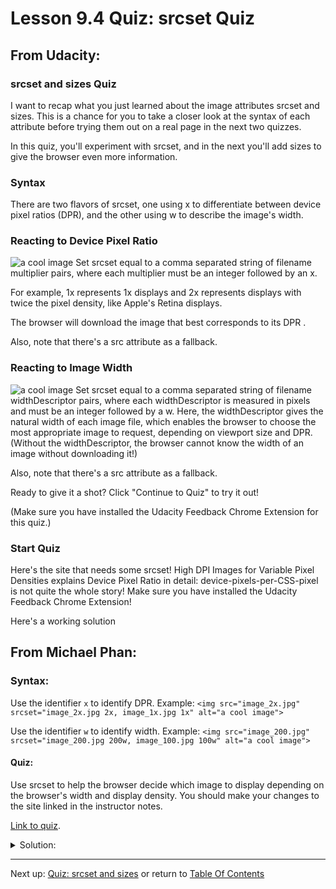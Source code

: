 # Lesson 9.4 Quiz: srcset Quiz

## From Udacity:

### srcset and sizes Quiz
I want to recap what you just learned about the image attributes srcset and sizes. This is a chance for you to take a closer look at the syntax of each attribute before trying them out on a real page in the next two quizzes.

In this quiz, you'll experiment with srcset, and in the next you'll add sizes to give the browser even more information.

### Syntax
There are two flavors of srcset, one using x to differentiate between device pixel ratios (DPR), and the other using w to describe the image's width.

### Reacting to Device Pixel Ratio
<img src="image_2x.jpg" srcset="image_2x.jpg 2x, image_1x.jpg 1x" alt="a cool image">
Set srcset equal to a comma separated string of filename multiplier pairs, where each multiplier must be an integer followed by an x.

For example, 1x represents 1x displays and 2x represents displays with twice the pixel density, like Apple's Retina displays.

The browser will download the image that best corresponds to its DPR .

Also, note that there's a src attribute as a fallback.

### Reacting to Image Width
<img src="image_200.jpg" srcset="image_200.jpg 200w, image_100.jpg 100w" alt="a cool image">
Set srcset equal to a comma separated string of filename widthDescriptor pairs, where each widthDescriptor is measured in pixels and must be an integer followed by a w. Here, the widthDescriptor gives the natural width of each image file, which enables the browser to choose the most appropriate image to request, depending on viewport size and DPR. (Without the widthDescriptor, the browser cannot know the width of an image without downloading it!)

Also, note that there's a src attribute as a fallback.

Ready to give it a shot? Click "Continue to Quiz" to try it out!

(Make sure you have installed the Udacity Feedback Chrome Extension for this quiz.)

### Start Quiz
Here's the site that needs some srcset!
High DPI Images for Variable Pixel Densities explains Device Pixel Ratio in detail: device-pixels-per-CSS-pixel is not quite the whole story! Make sure you have installed the Udacity Feedback Chrome Extension!

Here's a working solution

## From Michael Phan:

### Syntax:
Use the identifier `x` to identify DPR. Example:
`<img src="image_2x.jpg" srcset="image_2x.jpg 2x, image_1x.jpg 1x" alt="a cool image">`

Use the identifier `w` to identify width. Example:
`<img src="image_200.jpg" srcset="image_200.jpg 200w, image_100.jpg 100w" alt="a cool image">`

#### Quiz:

Use srcset to help the browser decide which image to display depending on the browser's width and display density. You should make your changes to the site linked in the instructor notes.

[Link to quiz](http://udacity.github.io/responsive-images/examples/srcsetAndSizes/index-quiz1.html).

<details>
<summary>Solution:</summary>
<p>

```
<img class="dpi" src="images/Den_Haag_2x.jpg" 
srcset="images/Den_Haag_1x.jpg 1x, 
images/Den_Haag_2x.jpg 2x" alt=" den=" haag="">

<img class="w" src="images/Australia_1280w.jpg" 
srcset="images/Australia_1280w.jpg 1280w, 
images/Australia_640w.jpg 640w" alt="Australia from Space">
```

</p>
</details>

- - -
Next up: [Quiz: srcset and sizes](ND024_Part2_Lesson09_05.md) or return to [Table Of Contents](./ND024_TableOfContents.md)
